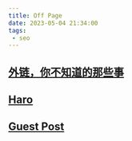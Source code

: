 ```yaml
---
title: Off Page
date: 2023-05-04 21:34:00
tags:
 - seo
---
```


## [外链，你不知道的那些事](/seo/outer-chain.html)

## [Haro](/seo/haro.html)

## [Guest Post](/seo/guest-post.html)


